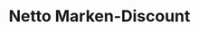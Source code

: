 ---
title: "Netto Marken-Discount"
url: /muenchen/netto-marken-discount-truderinger-strasse/
shop: Supermarkt
---